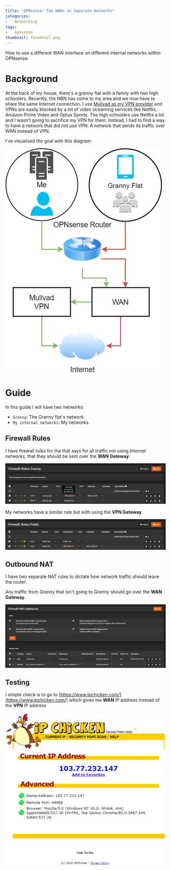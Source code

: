```yaml
---
title: "OPNsense: Two WANs on Separate Networks"
categories:
-   Networking
tags:
-   opnsense
thumbnail: thumbnail.png
---
```


How to use a different WAN interface on different internal networks within OPNsense.

<!-- more -->

# Background

At the back of my house, there's a granny flat with a family with two high schoolers. Recently, the NBN has come to my area and we now have to share the same Internet connection. I use [Mullvad as my VPN provider](/choosing-a-vpn-service) and VPNs are easily blocked by a lot of video streaming services like Netflix, Amazon Prime Video and Optus Sports. The high schoolers use Netflix a lot and I wasn't going to sacrifice my VPN for them. Instead, I had to find a way to have a network that did not use VPN. A network that sends its traffic over WAN instead of VPN.

I've visualised the goal with this diagram:

[![](diagram.png)](diagram.png)

# Guide

In this guide I will have two networks:

-   `Granny`: The Granny flat's network
-   `My internal networks`: My networks.

## Firewall Rules

I have firewall rules for the that says for all traffic not using _Internal networks_, that they should be sent over the **WAN Gateway**.

[![](granny-firewall-rules.png)](granny-firewall-rules.png)

My networks have a similar rule but with using the **VPN Gateway**.

[![](my-firewall-rules.png)](my-firewall-rules.png)

## Outbound NAT

I have two separate NAT rules to dictate how network traffic should leave the router.

Any traffic from _Granny_ that isn't going to _Granny_ should go over the **WAN Gateway**.

[![](outbound-nat.png)](outbound-nat.png)

## Testing

I simple check is to go to [https://www.ipchicken.com/](https://www.ipchicken.com/) which gives me **WAN** IP address instead of the **VPN** IP address

[![](ip-chicken.png)](ip-chicken.png)